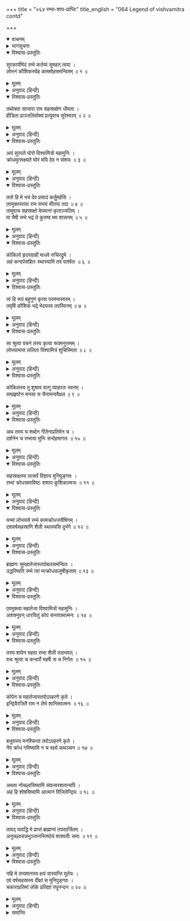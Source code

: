 +++
title = "०६४ रम्भा-शाप-प्राप्तिः"
title_english = "064 Legend of vishvamitra contd"

+++
<details open><summary>वाचनम्</summary>
<div caption="श्रीराम-हरिसीताराममूर्ति-घनपाठिभ्यां वचनम्" class="audioEmbed" src="https://archive.org/download/Ramayana-recitation-Sriram-harisItArAmamUrti-Ghanapaati-v2/Kanda_1/Kanda_1_BK-064-Rambhayaha_Shapa_Prapthihi.mp3"></div>
</details>

<details><summary>भागसूचना</summary>

64. विश्वामित्रका रम्भाको शाप देकर पुनः घोर तपस्याके लिये दीक्षा लेना
</details>

<details open><summary>विश्वास-प्रस्तुतिः</summary>

सुरकार्यमिदं रम्भे कर्तव्यं सुमहत् त्वया ।  
लोभनं कौशिकस्येह काममोहसमन्वितम् ॥ १ ॥
</details>

<details><summary>मूलम्</summary>

सुरकार्यमिदं रम्भे कर्तव्यं सुमहत् त्वया ।  
लोभनं कौशिकस्येह काममोहसमन्वितम् ॥ १ ॥
</details>

<details><summary>अनुवाद (हिन्दी)</summary>

(इन्द्र बोले—) रम्भे! देवताओंका एक बहुत बड़ा कार्य उपस्थित हुआ है । इसे तुम्हें ही पूरा करना है । तू महर्षि विश्वामित्रको इस प्रकार लुभा, जिससे वे काम और मोहके वशीभूत हो जायँ ॥ १ ॥
</details>

<details open><summary>विश्वास-प्रस्तुतिः</summary>

तथोक्ता साप्सरा राम सहस्राक्षेण धीमता ।  
व्रीडिता प्राञ्जलिर्वाक्यं प्रत्युवाच सुरेश्वरम् ॥ २ ॥
</details>

<details><summary>मूलम्</summary>

तथोक्ता साप्सरा राम सहस्राक्षेण धीमता ।  
व्रीडिता प्राञ्जलिर्वाक्यं प्रत्युवाच सुरेश्वरम् ॥ २ ॥
</details>

<details><summary>अनुवाद (हिन्दी)</summary>

श्रीराम! बुद्धिमान् इन्द्रके ऐसा कहनेपर वह अप्सरा लज्जित हो हाथ जोड़कर देवेश्वर इन्द्रसे बोली— ॥ २ ॥
</details>

<details open><summary>विश्वास-प्रस्तुतिः</summary>

अयं सुरपते घोरो विश्वामित्रो महामुनिः ।  
क्रोधमुत्स्रक्ष्यते घोरं मयि देव न संशयः ॥ ३ ॥
</details>

<details><summary>मूलम्</summary>

अयं सुरपते घोरो विश्वामित्रो महामुनिः ।  
क्रोधमुत्स्रक्ष्यते घोरं मयि देव न संशयः ॥ ३ ॥
</details>

<details><summary>अनुवाद (हिन्दी)</summary>

‘सुरपते! ये महामुनि विश्वामित्र बड़े भयंकर हैं । देव! इसमें संदेह नहीं कि ये मुझपर भयानक क्रोधका प्रयोग करेंगे ॥ ३ ॥
</details>

<details open><summary>विश्वास-प्रस्तुतिः</summary>

ततो हि मे भयं देव प्रसादं कर्तुुमर्हसि ।  
एवमुक्तस्तया राम सभयं भीतया तदा ॥ ४ ॥  
तामुवाच सहस्राक्षो वेपमानां कृताञ्जलिम् ।  
मा भैषी रम्भे भद्रं ते कुरुष्व मम शासनम् ॥ ५ ॥
</details>

<details><summary>मूलम्</summary>

ततो हि मे भयं देव प्रसादं कर्तुुमर्हसि ।  
एवमुक्तस्तया राम सभयं भीतया तदा ॥ ४ ॥  
तामुवाच सहस्राक्षो वेपमानां कृताञ्जलिम् ।  
मा भैषी रम्भे भद्रं ते कुरुष्व मम शासनम् ॥ ५ ॥
</details>

<details><summary>अनुवाद (हिन्दी)</summary>

‘अतः देवेश्वर! मुझे उनसे बड़ा डर लगता है, आप मुझपर कृपा करें ।’ श्रीराम! डरी हुई रम्भाके इस प्रकार भयपूर्वक कहनेपर सहस्र नेत्रधारी इन्द्र हाथ जोड़कर खड़ी और थर-थर काँपती हुई रम्भासे इस प्रकार बोले—‘रम्भे! तू भय न कर, तेरा भला हो, तू मेरी आज्ञा मान ले ॥ ४-५ ॥
</details>

<details open><summary>विश्वास-प्रस्तुतिः</summary>

कोकिलो हृदयग्राही माधवे रुचिरद्रुमे ।  
अहं कन्दर्पसहितः स्थास्यामि तव पार्श्वतः ॥ ६ ॥
</details>

<details><summary>मूलम्</summary>

कोकिलो हृदयग्राही माधवे रुचिरद्रुमे ।  
अहं कन्दर्पसहितः स्थास्यामि तव पार्श्वतः ॥ ६ ॥
</details>

<details><summary>अनुवाद (हिन्दी)</summary>

‘वैशाख मासमें जब कि प्रत्येक वृक्ष नवपल्लवोंसे परम सुन्दर शोभा धारण कर लेता है, अपनी मधुर काकलीसे सबके हृदयको खींचनेवाले कोकिल और कामदेवके साथ मैं भी तेरे पास रहूँगा ॥ ६ ॥
</details>

<details open><summary>विश्वास-प्रस्तुतिः</summary>

त्वं हि रूपं बहुगुणं कृत्वा परमभास्वरम् ।  
तमृषिं कौशिकं भद्रे भेदयस्व तपस्विनम् ॥ ७ ॥
</details>

<details><summary>मूलम्</summary>

त्वं हि रूपं बहुगुणं कृत्वा परमभास्वरम् ।  
तमृषिं कौशिकं भद्रे भेदयस्व तपस्विनम् ॥ ७ ॥
</details>

<details><summary>अनुवाद (हिन्दी)</summary>

‘भद्रे! तू अपने परम कान्तिमान् रूपको हाव-भाव आदि विविध गुणोंसे सम्पन्न करके उसके द्वारा विश्वामित्र मुनिको तपस्यासे विचलित कर दे’ ॥ ७ ॥
</details>

<details open><summary>विश्वास-प्रस्तुतिः</summary>

सा श्रुत्वा वचनं तस्य कृत्वा रूपमनुत्तमम् ।  
लोभयामास ललिता विश्वामित्रं शुचिस्मिता ॥ ८ ॥
</details>

<details><summary>मूलम्</summary>

सा श्रुत्वा वचनं तस्य कृत्वा रूपमनुत्तमम् ।  
लोभयामास ललिता विश्वामित्रं शुचिस्मिता ॥ ८ ॥
</details>

<details><summary>अनुवाद (हिन्दी)</summary>

देवराजका यह वचन सुनकर उस मधुर मुसकानवाली सुन्दरी अप्सराने परम उत्तम रूप बनाकर विश्वामित्रको लुभाना आरम्भ किया ॥ ८ ॥
</details>

<details open><summary>विश्वास-प्रस्तुतिः</summary>

कोकिलस्य तु शुश्राव वल्गु व्याहरतः स्वनम् ।  
सम्प्रहृष्टेन मनसा स चैनामन्ववैक्षत ॥ ९ ॥
</details>

<details><summary>मूलम्</summary>

कोकिलस्य तु शुश्राव वल्गु व्याहरतः स्वनम् ।  
सम्प्रहृष्टेन मनसा स चैनामन्ववैक्षत ॥ ९ ॥
</details>

<details><summary>अनुवाद (हिन्दी)</summary>

विश्वामित्रने मीठी बोली बोलनेवाले कोकिलकी मधुर काकली सुनी । उन्होंने प्रसन्नचित्त होकर जब उस ओर दृष्टिपात किया, तब सामने रम्भा खड़ी दिखायी दी ॥ ९ ॥
</details>

<details open><summary>विश्वास-प्रस्तुतिः</summary>

अथ तस्य च शब्देन गीतेनाप्रतिमेन च ।  
दर्शनेन च रम्भाया मुनिः सन्देहमागतः ॥ १० ॥
</details>

<details><summary>मूलम्</summary>

अथ तस्य च शब्देन गीतेनाप्रतिमेन च ।  
दर्शनेन च रम्भाया मुनिः सन्देहमागतः ॥ १० ॥
</details>

<details><summary>अनुवाद (हिन्दी)</summary>

कोकिलके कलरव, रम्भाके अनुपम गीत और अप्रत्याशित दर्शनसे मुनिके मनमें संदेह हो गया ॥ १० ॥
</details>

<details open><summary>विश्वास-प्रस्तुतिः</summary>

सहस्राक्षस्य तत्सर्वं विज्ञाय मुनिपुङ्गवः ।  
रम्भां क्रोधसमाविष्टः शशाप कुशिकात्मजः ॥ ११ ॥
</details>

<details><summary>मूलम्</summary>

सहस्राक्षस्य तत्सर्वं विज्ञाय मुनिपुङ्गवः ।  
रम्भां क्रोधसमाविष्टः शशाप कुशिकात्मजः ॥ ११ ॥
</details>

<details><summary>अनुवाद (हिन्दी)</summary>

देवराजका वह सारा कुचक्र उनकी समझमें आ गया । फिर तो मुनिवर विश्वामित्रने क्रोधमें भरकर रम्भाको शाप देते हुए कहा— ॥ ११ ॥
</details>

<details open><summary>विश्वास-प्रस्तुतिः</summary>

यन्मां लोभयसे रम्भे कामक्रोधजयैषिणम् ।  
दशवर्षसहस्राणि शैली स्थास्यसि दुर्भगे ॥ १२ ॥
</details>

<details><summary>मूलम्</summary>

यन्मां लोभयसे रम्भे कामक्रोधजयैषिणम् ।  
दशवर्षसहस्राणि शैली स्थास्यसि दुर्भगे ॥ १२ ॥
</details>

<details><summary>अनुवाद (हिन्दी)</summary>

‘दुर्भगे रम्भे! मैं काम और क्रोधपर विजय पाना चाहता हूँ और तू आकर मुझे लुभाती है । अतः इस अपराधके कारण तू दस हजार वर्षोंतक पत्थरकी प्रतिमा बनकर खड़ी रहेगी ॥ १२ ॥
</details>

<details open><summary>विश्वास-प्रस्तुतिः</summary>

ब्राह्मणः सुमहातेजास्तपोबलसमन्वितः ।  
उद्धरिष्यति रम्भे त्वां मत्क्रोधकलुषीकृताम् ॥ १३ ॥
</details>

<details><summary>मूलम्</summary>

ब्राह्मणः सुमहातेजास्तपोबलसमन्वितः ।  
उद्धरिष्यति रम्भे त्वां मत्क्रोधकलुषीकृताम् ॥ १३ ॥
</details>

<details><summary>अनुवाद (हिन्दी)</summary>

‘रम्भे! शापका समय पूरा हो जानेके बाद एक महान् तेजस्वी और तपोबलसम्पन्न ब्राह्मण (ब्रह्माजीके पुत्र वसिष्ठ) मेरे क्रोधसे कलुषित तेरा उद्धार करेंगे’ ॥
</details>

<details open><summary>विश्वास-प्रस्तुतिः</summary>

एवमुक्त्वा महातेजा विश्वामित्रो महामुनिः ।  
अशक्नुवन् धारयितुं कोपं सन्तापमात्मनः ॥ १४ ॥
</details>

<details><summary>मूलम्</summary>

एवमुक्त्वा महातेजा विश्वामित्रो महामुनिः ।  
अशक्नुवन् धारयितुं कोपं सन्तापमात्मनः ॥ १४ ॥
</details>

<details><summary>अनुवाद (हिन्दी)</summary>

ऐसा कहकर महातेजस्वी महामुनि विश्वामित्र अपना क्रोध न रोक सकनेके कारण मन-ही-मन संतप्त हो उठे ॥ १४ ॥
</details>

<details open><summary>विश्वास-प्रस्तुतिः</summary>

तस्य शापेन महता रम्भा शैली तदाभवत् ।  
वचः श्रुत्वा च कन्दर्पो महर्षेः स च निर्गतः ॥ १५ ॥
</details>

<details><summary>मूलम्</summary>

तस्य शापेन महता रम्भा शैली तदाभवत् ।  
वचः श्रुत्वा च कन्दर्पो महर्षेः स च निर्गतः ॥ १५ ॥
</details>

<details><summary>अनुवाद (हिन्दी)</summary>

मुनिके उस महाशापसे रम्भा तत्काल पत्थरकी प्रतिमा बन गयी । महर्षिका वह शापयुक्त वचन सुनकर कन्दर्प और इन्द्र वहाँसे खिसक गये ॥ १५ ॥
</details>

<details open><summary>विश्वास-प्रस्तुतिः</summary>

कोपेन च महातेजास्तपोऽपहरणे कृते ।  
इन्द्रियैरजितै राम न लेभे शान्तिमात्मनः ॥ १६ ॥
</details>

<details><summary>मूलम्</summary>

कोपेन च महातेजास्तपोऽपहरणे कृते ।  
इन्द्रियैरजितै राम न लेभे शान्तिमात्मनः ॥ १६ ॥
</details>

<details><summary>अनुवाद (हिन्दी)</summary>

श्रीराम! क्रोधसे तपस्याका क्षय हो गया और इन्द्रियाँ अभीतक काबूमें न आ सकीं, यह विचारकर उन महातेजस्वी मुनिके चित्तको शान्ति नहीं मिलती थी ॥ १६ ॥
</details>

<details open><summary>विश्वास-प्रस्तुतिः</summary>

बभूवास्य मनश्चिन्ता तपोऽपहरणे कृते ।  
नैवं क्रोधं गमिष्यामि न च वक्ष्ये कथञ्चन ॥ १७ ॥
</details>

<details><summary>मूलम्</summary>

बभूवास्य मनश्चिन्ता तपोऽपहरणे कृते ।  
नैवं क्रोधं गमिष्यामि न च वक्ष्ये कथञ्चन ॥ १७ ॥
</details>

<details><summary>अनुवाद (हिन्दी)</summary>

तपस्याका अपहरण हो जानेपर उनके मनमें यह विचार उत्पन्न हुआ कि ‘अबसे न तो क्रोध करूँगा और न किसी भी अवस्थामें मुँहसे कुछ बोलूँगा ॥ १७ ॥
</details>

<details open><summary>विश्वास-प्रस्तुतिः</summary>

अथवा नोच्छ्वसिष्यामि संवत्सरशतान्यपि ।  
अहं हि शोषयिष्यामि आत्मानं विजितेन्द्रियः ॥ १८ ॥
</details>

<details><summary>मूलम्</summary>

अथवा नोच्छ्वसिष्यामि संवत्सरशतान्यपि ।  
अहं हि शोषयिष्यामि आत्मानं विजितेन्द्रियः ॥ १८ ॥
</details>

<details><summary>अनुवाद (हिन्दी)</summary>

‘अथवा सौ वर्षोंतक मैं श्वास भी न लूँगा । इन्द्रियोंको जीतकर इस शरीरको सुखा डालूँगा ॥ १८ ॥
</details>

<details open><summary>विश्वास-प्रस्तुतिः</summary>

तावद् यावद्धि मे प्राप्तं ब्राह्मण्यं तपसार्जितम् ।  
अनुच्छ्वसन्नभुञ्जानस्तिष्ठेयं शाश्वतीः समाः ॥ १९ ॥
</details>

<details><summary>मूलम्</summary>

तावद् यावद्धि मे प्राप्तं ब्राह्मण्यं तपसार्जितम् ।  
अनुच्छ्वसन्नभुञ्जानस्तिष्ठेयं शाश्वतीः समाः ॥ १९ ॥
</details>

<details><summary>अनुवाद (हिन्दी)</summary>

‘जबतक अपनी तपस्यासे उपार्जित ब्राह्मणत्व मुझे प्राप्त न होगा, तबतक चाहे अनन्त वर्ष बीत जायँ, मैं बिना खाये-पीये खड़ा रहूँगा और साँसतक न लूँगा ॥ १९ ॥
</details>

<details open><summary>विश्वास-प्रस्तुतिः</summary>

नहि मे तप्यमानस्य क्षयं यास्यन्ति मूर्तयः ।  
एवं वर्षसहस्रस्य दीक्षां स मुनिपुङ्गवः ।  
चकाराप्रतिमां लोके प्रतिज्ञां रघुनन्दन ॥ २० ॥
</details>

<details><summary>मूलम्</summary>

नहि मे तप्यमानस्य क्षयं यास्यन्ति मूर्तयः ।  
एवं वर्षसहस्रस्य दीक्षां स मुनिपुङ्गवः ।  
चकाराप्रतिमां लोके प्रतिज्ञां रघुनन्दन ॥ २० ॥
</details>

<details><summary>अनुवाद (हिन्दी)</summary>

‘तपस्या करते समय मेरे शरीरके अवयव कदापि नष्ट नहीं होंगे ।’ रघुनन्दन! ऐसा निश्चय करके मुनिवर विश्वामित्रने पुनः एक हजार वर्षोंतक तपस्या करनेके लिये दीक्षा ग्रहण की । उन्होंने जो प्रतिज्ञा की थी, उसकी संसारमें कहीं तुलना नहीं है ॥ २० ॥
</details>

<details><summary>समाप्तिः</summary>

इत्यार्षे श्रीमद्रामायणे वाल्मीकीये आदिकाव्ये बालकाण्डे चतुःषष्टितमः सर्गः ॥ ६४ ॥  
इस प्रकार श्रीवाल्मीकिनिर्मित आर्षरामायण आदिकाव्यके बालकाण्डमें चौंसठवाँ सर्ग पूरा हुआ ॥ ६४ ॥
</details>


